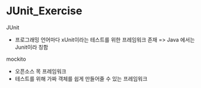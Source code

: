 # JUnit_Exercise

JUnit
- 프로그래밍 언어마다 xUnit이라는 테스트를 위한 프레임워크 존재 => Java 에서는 Junit이라 칭함


mockito
- 오픈소스 목 프레임워크
- 테스트를 위해 가짜 객체를 쉽게 만들어줄 수 있는 프레임워크

